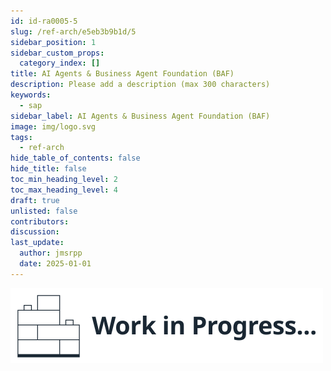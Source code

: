 ```yaml
---
id: id-ra0005-5
slug: /ref-arch/e5eb3b9b1d/5
sidebar_position: 1
sidebar_custom_props:
  category_index: []
title: AI Agents & Business Agent Foundation (BAF)
description: Please add a description (max 300 characters)
keywords:
  - sap
sidebar_label: AI Agents & Business Agent Foundation (BAF)
image: img/logo.svg
tags:
  - ref-arch
hide_table_of_contents: false
hide_title: false
toc_min_heading_level: 2
toc_max_heading_level: 4
draft: true
unlisted: false
contributors: 
discussion: 
last_update:
  author: jmsrpp
  date: 2025-01-01
---
```


<em>![Work In Progress](../../../images/wip1.svg)</em>